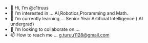 - 👋 Hi, I’m @c1truus
- 👀 I’m interested in ... AI,Robotics,Proramming and Math.
- 🌱 I’m currently learning ... Senior Year Artificial Intelligence ( AI undergrad)
- 💞️ I’m looking to collaborate on ...
- 📫 How to reach me ... g.turuu1128@gmail.com

<!---
c1truus/c1truus is a ✨ special ✨ repository because its `README.md` (this file) appears on your GitHub profile.
You can click the Preview link to take a look at your changes.
--->
